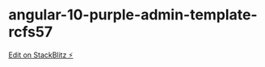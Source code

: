 # angular-10-purple-admin-template-rcfs57

[Edit on StackBlitz ⚡️](https://stackblitz.com/edit/angular-10-purple-admin-template-rcfs57)